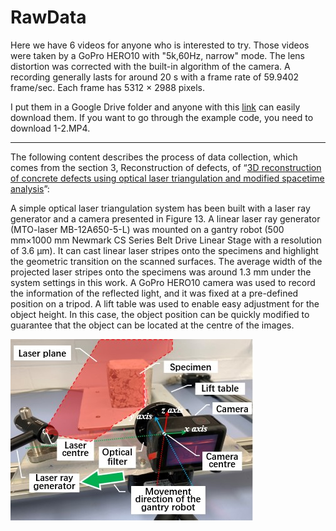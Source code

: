 # RawData #

Here we have 6 videos for anyone who is interested to try. Those videos were taken by a GoPro HERO10 with "5k,60Hz, narrow" mode. The lens distortion was corrected with the built-in algorithm of the camera. A recording generally lasts for around 20 s with a frame rate of 59.9402 frame/sec. Each frame has 5312 ×
2988 pixels. 

I put them in a Google Drive folder and anyone with this [link](https://drive.google.com/drive/folders/1UA8Ou1_pZLtrN8g0FZ9s6NKGzCt6YxnV?usp=share_link) can easily download them. If you want to go through the example code, you need to download 1-2.MP4.

---

The following content describes the process of data collection, which comes from the section 3, Reconstruction of defects, of “[3D reconstruction of concrete defects using optical laser triangulation and modified spacetime analysis](https://www.sciencedirect.com/science/article/abs/pii/S0926580522003429)”:

A simple optical laser triangulation system has been built with a laser ray generator and a camera presented in Figure 13. A linear laser ray generator (MTO-laser MB-12A650-5-L) was mounted on a gantry robot (500 mm×1000 mm Newmark CS Series Belt Drive Linear Stage with a resolution of 3.6 μm). It can cast linear laser stripes onto the specimens and highlight the geometric transition on the scanned surfaces. The average width of the projected laser stripes onto the specimens was around 1.3 mm under the system settings in this work. A GoPro HERO10 camera was used to record the information of the reflected light, and it was fixed at a pre-defined position on a tripod. A lift table was used to enable easy adjustment for the object height. In this case, the object position can be quickly modified to guarantee that the object can be located at the centre of the images.

![](https://github.com/LinxinHua9999/concrete-defect-reconstruction-with-spacetime-analysis/blob/main/README_material_in_doc/README_images/3_hardware.jpg?raw=true "System set")